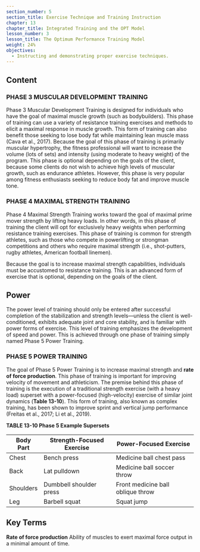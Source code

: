 ```yaml
---
section_number: 5
section_title: Exercise Technique and Training Instruction
chapter: 13
chapter_title: Integrated Training and the OPT Model
lesson_number: 3
lesson_title: The Optimum Performance Training Model
weight: 24%
objectives:
  - Instructing and demonstrating proper exercise techniques.
---
```


## Content
### PHASE 3 MUSCULAR DEVELOPMENT TRAINING

Phase 3 Muscular Development Training is designed for individuals who have the goal of maximal muscle growth (such as bodybuilders). This phase of training can use a variety of resistance training exercises and methods to elicit a maximal response in muscle growth. This form of training can also benefit those seeking to lose body fat while maintaining lean muscle mass (Cava et al., 2017). Because the goal of this phase of training is primarily muscular hypertrophy, the fitness professional will want to increase the volume (lots of sets) and intensity (using moderate to heavy weight) of the program. This phase is optional depending on the goals of the client, because some clients do not wish to achieve high levels of muscular growth, such as endurance athletes. However, this phase is very popular among fitness enthusiasts seeking to reduce body fat and improve muscle tone.

### PHASE 4 MAXIMAL STRENGTH TRAINING

Phase 4 Maximal Strength Training works toward the goal of maximal prime mover strength by lifting heavy loads. In other words, in this phase of training the client will opt for exclusively heavy weights when performing resistance training exercises. This phase of training is common for strength athletes, such as those who compete in powerlifting or strongman competitions and others who require maximal strength (i.e., shot-putters, rugby athletes, American football linemen).

Because the goal is to increase maximal strength capabilities, individuals must be accustomed to resistance training. This is an advanced form of exercise that is optional, depending on the goals of the client.

## Power

The power level of training should only be entered after successful completion of the stabilization and strength levels—unless the client is well-conditioned, exhibits adequate joint and core stability, and is familiar with power forms of exercise. This level of training emphasizes the development of speed and power. This is achieved through one phase of training simply named Phase 5 Power Training.

### PHASE 5 POWER TRAINING

The goal of Phase 5 Power Training is to increase maximal strength and **rate of force production**. This phase of training is important for improving velocity of movement and athleticism. The premise behind this phase of training is the execution of a traditional strength exercise (with a heavy load) superset with a power-focused (high-velocity) exercise of similar joint dynamics (**Table 13-10**). This form of training, also known as complex training, has been shown to improve sprint and vertical jump performance (Freitas et al., 2017; Li et al., 2019).

**TABLE 13-10 Phase 5 Example Supersets**

| Body Part | Strength-Focused Exercise | Power-Focused Exercise |
|---|---|---|
| Chest | Bench press | Medicine ball chest pass |
| Back | Lat pulldown | Medicine ball soccer throw |
| Shoulders | Dumbbell shoulder press | Front medicine ball oblique throw |
| Leg | Barbell squat | Squat jump |

## Key Terms

**Rate of force production**
Ability of muscles to exert maximal force output in a minimal amount of time.